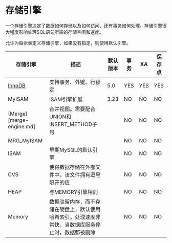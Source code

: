 # 存储引擎

一个存储引擎决定了数据如何存储以及如何访问，还有事务如何处理。存储引擎很大程度影响处理SQL语句所需的存储空间和速度。

允许为每张表定义存储引擎，如果没有指定，则使用默认引擎。

| 存储引擎 | 描述 | 默认版本 | 事务 | XA | 保存点 |
|---|---|---|---|---|---|
| [InnoDB](innodb-engine.md) | 支持事务、外键、行锁定 | 5.0 | YES | YES | YES |
| MyISAM | ISAM引擎扩展 | 3.23 | NO | NO | NO |
| (Merge)[merge-engine.md] | 合并视图。需要配合UNION和INSERT_METHOD子句 |  | NO | NO | NO |
| MRG_MyISAM |  |  | NO | NO | NO |
| ISAM | 早期MySQL的默认引擎 |  | NO | NO | NO |
| CVS | 使得数据存储在外部文件中，该文件拥有逗号隔开的值 | | NO | NO | NO |
| HEAP | 与MEMORY引擎相同 |  | NO | NO | NO |
| Memory | 数据驻留内存，而不存储在硬盘上，默认使用哈希索引。处理速度非常快，当数据库服务停止时，数据都被删除 |  | NO | NO | NO |
